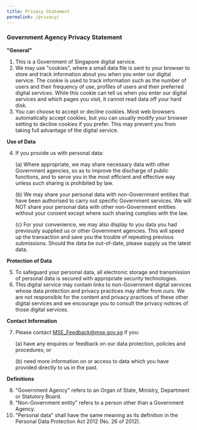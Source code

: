 ```yaml
---
title: Privacy Statement
permalink: /privacy/
---
```


### **Government Agency Privacy Statement**

**&quot;General&quot;**

<ol>
<li>This is a Government of Singapore digital service.</li>

<li>We may use &quot;cookies&quot;, where a small data file is sent to your browser to store and track information about you when you enter our digital service. The cookie is used to track information such as the number of users and their frequency of use, profiles of users and their preferred digital services. While this cookie can tell us when you enter our digital services and which pages you visit, it cannot read data off your hard disk.</li>

<li>You can choose to accept or decline cookies. Most web browsers automatically accept cookies, but you can usually modify your browser setting to decline cookies if you prefer. This may prevent you from taking full advantage of the digital service.</li>
</ol>

**Use of Data**

<ol start="4">
<li>If you provide us with personal data:

(a) Where appropriate, we may share necessary data with other Government agencies, so as to improve the discharge of public functions, and to serve you in the most efficient and effective way unless such sharing is prohibited by law.

(b) We may share your personal data with non-Government entities that have been authorised to carry out specific Government services. We will NOT share your personal data with other non-Government entities without your consent except where such sharing complies with the law.

(c) For your convenience, we may also display to you data you had previously supplied us or other Government agencies. This will speed up the transaction and save you the trouble of repeating previous submissions. Should the data be out-of-date, please supply us the latest data.
</li>
</ol>

**Protection of Data**

<ol start="5">
<li>To safeguard your personal data, all electronic storage and transmission of personal data is secured with appropriate security technologies.</li>

<li>This digital service may contain links to non-Government digital services whose data protection and privacy practices may differ from ours. We are not responsible for the content and privacy practices of these other digital services and we encourage you to consult the privacy notices of those digital services.</li>
</ol>

**Contact Information**

<ol start="7">
<li>Please contact <a href="mailto:MSE_Feedback@mse.gov.sg">MSE_Feedback@mse.gov.sg</a> if you:

(a) have any enquires or feedback on our data protection, policies and procedures; or

(b) need more information on or access to data which you have provided directly to us in the past.
</li>
</ol>

**Definitions**

<ol start="8">
<li>&quot;Government Agency&quot; refers to an Organ of State, Ministry, Department or Statutory Board.</li>

<li>&quot;Non-Government entity&quot; refers to a person other than a Government Agency.</li>

<li>&quot;Personal data&quot; shall have the same meaning as its definition in the Personal Data Protection Act 2012 (No. 26 of 2012).</li>
</ol>
